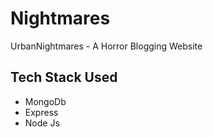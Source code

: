 # Nightmares
UrbanNightmares - A Horror Blogging Website


## Tech Stack Used
- MongoDb
- Express
- Node Js

